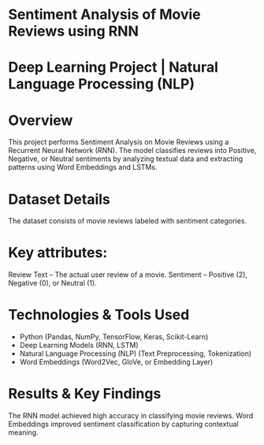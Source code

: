 # Sentiment Analysis of Movie Reviews using RNN

# Deep Learning Project | Natural Language Processing (NLP)

# Overview
This project performs Sentiment Analysis on Movie Reviews using a Recurrent Neural Network (RNN). The model classifies reviews into Positive, Negative, or Neutral sentiments by analyzing textual data and extracting patterns using Word Embeddings and LSTMs.

# Dataset Details
The dataset consists of movie reviews labeled with sentiment categories.

# Key attributes:
Review Text – The actual user review of a movie.
Sentiment – Positive (2), Negative (0), or Neutral (1).

# Technologies & Tools Used
* Python (Pandas, NumPy, TensorFlow, Keras, Scikit-Learn)
* Deep Learning Models (RNN, LSTM)
* Natural Language Processing (NLP) (Text Preprocessing, Tokenization)
* Word Embeddings (Word2Vec, GloVe, or Embedding Layer)

# Results & Key Findings
The RNN model achieved high accuracy in classifying movie reviews.
Word Embeddings improved sentiment classification by capturing contextual meaning.

